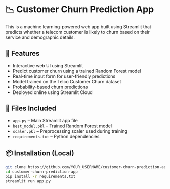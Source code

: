 # 📉 Customer Churn Prediction App

This is a machine learning-powered web app built using Streamlit that predicts whether a telecom customer is likely to churn based on their service and demographic details.

## 🚀 Features

- Interactive web UI using Streamlit
- Predict customer churn using a trained Random Forest model
- Real-time input form for user-friendly predictions
- Model trained on the Telco Customer Churn dataset
- Probability-based churn predictions
- Deployed online using Streamlit Cloud

## 📁 Files Included

- `app.py` – Main Streamlit app file
- `best_model.pkl` – Trained Random Forest model
- `scaler.pkl` – Preprocessing scaler used during training
- `requirements.txt` – Python dependencies

## 📦 Installation (Local)

```bash
git clone https://github.com/YOUR_USERNAME/customer-churn-prediction-app.git
cd customer-churn-prediction-app
pip install -r requirements.txt
streamlit run app.py
